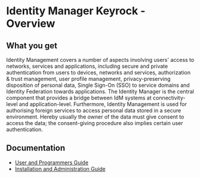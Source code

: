 # Identity Manager Keyrock - Overview

## What you get

Identity Management covers a number of aspects involving users' access to networks, services and applications, including secure and private authentication from users to devices, networks and services, authorization & trust management, user profile management, privacy-preserving disposition of personal data, Single Sign-On (SSO) to service domains and Identity Federation towards applications. The Identity Manager is the central component that provides a bridge between IdM systems at connectivity-level and application-level. Furthermore, Identity Management is used for authorising foreign services to access personal data stored in a secure environment. Hereby usually the owner of the data must give consent to access the data; the consent-giving procedure also implies certain user authentication.

## Documentation  

  + [User and Programmers Guide](https://github.com/ging/fi-ware-idm/blob/master/doc/admin_guide.md)
  + [Installation and Administration Guide](https://github.com/ging/fi-ware-idm/blob/master/doc/user_guide.md)
